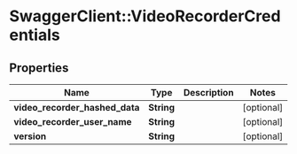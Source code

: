 # SwaggerClient::VideoRecorderCredentials

## Properties
Name | Type | Description | Notes
------------ | ------------- | ------------- | -------------
**video_recorder_hashed_data** | **String** |  | [optional] 
**video_recorder_user_name** | **String** |  | [optional] 
**version** | **String** |  | [optional] 

